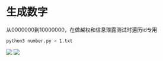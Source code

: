 # 生成数字
从0000000到10000000，在做越权和信息泄露测试时遍历id专用
```bash
python3 number.py > 1.txt
```
![](https://assets.baklib.com/233c4a2d-9207-42d6-9b81-cfb0436aae6f/image1596680176049.png)
![](https://assets.baklib.com/233c4a2d-9207-42d6-9b81-cfb0436aae6f/image1596679997969.png)

